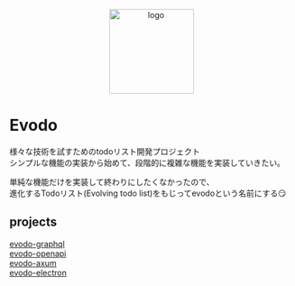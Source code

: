 <p align="center">
  <img width="150" src="https://github.com/hwld/evodo/assets/39795352/60eeaf97-2180-4a68-b5fe-c63be5c88a3f" alt="logo">
</p>

# Evodo

様々な技術を試すためのtodoリスト開発プロジェクト  
シンプルな機能の実装から始めて、段階的に複雑な機能を実装していきたい。  

単純な機能だけを実装して終わりにしたくなかったので、  
進化するTodoリスト(Evolving todo list)をもじってevodoという名前にする😏

## projects
[evodo-graphql](https://github.com/hwld/evodo-graphql)  
[evodo-openapi](https://github.com/hwld/evodo-openapi)  
[evodo-axum](https://github.com/hwld/evodo-axum)  
[evodo-electron](https://github.com/hwld/evodo-electron)
